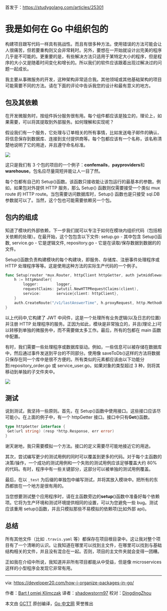 首发于：https://studygolang.com/articles/25301

# 我是如何在 Go 中组织包的

构建项目跟写代码一样具有挑战性。而且有很多种方法。使用错误的方法可能会让人很痛苦，但若要重构则又会非常耗时。另外，要想在一开始就设计出完美的程序几乎是不可能的。更重要的是，有些解决方法只适用于某特定大小的程序，但是程序的大小又是随着时间变化和增长的。所以我们的软件应该跟着出现过解决过的问题一起成长。

我主要从事微服务的开发，这种架构非常适合我。其他领域或其他基础架构的项目可能需要不同的方法。请在下面的评论中告诉我您的设计和最有意义的地方。

## 包及其依赖

在开发微服务时，按组件拆分服务很有用。每个组件都应该是独立的，理论上，如果需要，可以将其提取到外部服务。如何理解和实现呢？

假设我们有一个服务，它处理与订单相关的所有事情，比如发送电子邮件的确认、将信息保存到数据库、连接到支付提供商等。每个包都应该有一个名称，该名称清楚地说明了它的用途，并且遵守命名标准。

![](https://raw.githubusercontent.com/studygolang/gctt-images/master/how-i-organize-packages-in-go/organize-go.png)

这只是我们有 3 个包的项目的一个例子：**confemails**，**payproviders**和**warehouse**。包名应尽量简短并能让人一目了然。

每个包都有自己的 Setup()函数。该函数只接收能让该包运行的最基本的参数。例如，如果包对外提供 HTTP 服务，那么 Setup() 函数则仅需要接受一个类似 mux route 的 HTTP route。当包需要访问数据库时，Setup() 函数也是只接受 sql.DB 参数就可以了。当然，这个包也可能需要依赖另一个包。

## 包内的组成

知道了模块的外部依赖，下一步我们就可以专注于如何在模块内组织代码（包括相关依赖的处理）。在最开始，这个包包含以下文件: setup.go - 其中包含 Setup()函数, service.go - 它是逻辑文件, repository.go - 它是在读取/保存数据到数据的的文件。

Setup()函数负责构建模块的每个构建块，即服务、存储库、注册事件处理程序或 HTTP 处理程序等等。这是使用这种方法的实际生产代码的一个例子。

```go
func Setup(router *mux.Router, httpClient httpGetter, auth jwtmiddleware.Authorization, logger logger) {
	h := httpHandler{
		logger:        logger,
		requestClaims: jwtutil.NewHTTPRequestClaims(client),
		service:       service{client: httpClient},
	}
	auth.CreateRoute("/v1/lastAnswerTime", h.proxyRequest, http.MethodGet)
}
```

以上代码中,它构建了 JWT 中间件，这是一个处理所有业务逻辑(以及日志的位置)并注册 HTTP 处理程序的服务。正因为如此，模块是非常独立的，并且(理论上)可以转移到单独的微服务中，而不需要做太多工作。最后，所有的包都在 main 函数中配置。

有时，我们需要一些处理程序或数据库驱动。例如，一些信息可以被存储在数据库中，然后通过事件发送到平台的不同部分。使用像 saveToDb()这样的方法将数据只保存在同一个库中是很不方便的。所有类似的元素都应该由以下功能分割:repository_order.go 或 service_user.go。如果对象的类型超过 3 种，则将其移动到单独的子文件夹中。

![](https://raw.githubusercontent.com/studygolang/gctt-images/master/how-i-organize-packages-in-go/organizing-go-1.png)

## 测试

说到测试，我坚持一些原则。首先，在 Setup()函数中使用接口。这些接口应该尽可能小。在上面的例子中，有一个 httpGetter 接口。接口中只有**Get**()函数。

```go
type httpGetter interface {
 Get(url string) (resp *http.Response, err error)
}
```

谢天谢地，我只需要模拟一个方法。接口的定义需要尽可能地接近它的用途。

其次，尝试编写更少的测试用例的同时可以覆盖到更多的代码。对于每个主函数的决策/操作，一个成功的测试用例和一个失败的测试用例应该足够覆盖大约 80% 的代码。有时，程序中有一些关键部分，这部分可以被单独的测试用例覆盖。

最后，在以 `_test` 为后缀的单独包中编写测试，并将其放入模块中。把所有的东西都放在一个地方是很有用的。

当您想要测试整个应用程序时，请在主函数旁边的**setup**()函数中准备好每个依赖项。它将为生产环境和测试环境提供相同的设置，可以为您避免一些 bug。测试应该重用 setup()函数，并且只模拟那些不易模拟的依赖项(比如外部 api)。

## 总结

所有其他文件（比如 `.travis.yaml` 等）都保存在项目根目录中。这让我对整个项目有了一个清晰的认识。让我知道在哪里可以找到主文件，在哪里可以找到与基础结构相关的文件，并且没有混合在一起。否则，项目的主文件夹就会变得一团糟。

正如我在介绍中所说，我知道并非所有项目都能从中受益，但是像 microservices 这样的小型程序会发现它非常有用。

---

via: https://developer20.com/how-i-organize-packages-in-go/

作者：[Bart ł omiej Klimczak](https://developer20.com/about-me/index.html)
译者：[shadowstorm97](https://github.com/shadowstorm97)
校对：[DingdingZhou](https://github.com/DingdingZhou)

本文由 [GCTT](https://github.com/studygolang/GCTT) 原创编译，[Go 中文网](https://studygolang.com/) 荣誉推出
